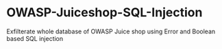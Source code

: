 # OWASP-Juiceshop-SQL-Injection
Exfilterate whole database of OWASP Juice shop using Error and Boolean based SQL injection 
